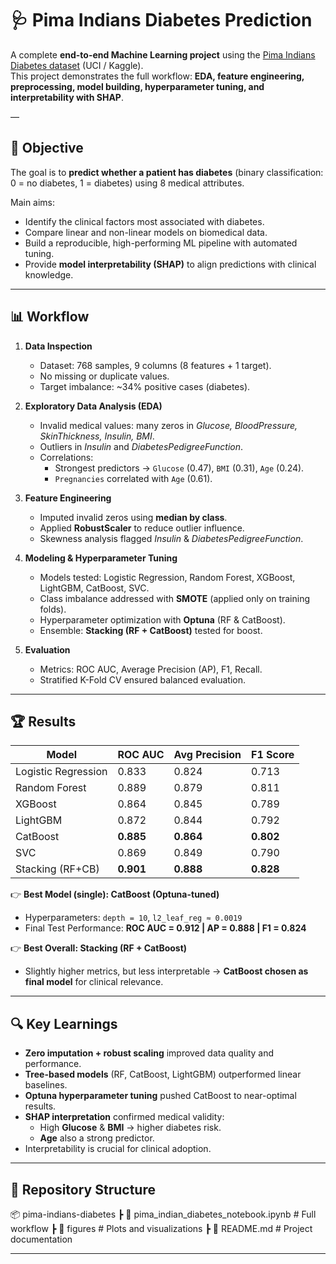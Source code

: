 # 🩺 Pima Indians Diabetes Prediction

A complete **end-to-end Machine Learning project** using the [Pima Indians Diabetes dataset](https://www.kaggle.com/datasets/uciml/pima-indians-diabetes-database) (UCI / Kaggle).  
This project demonstrates the full workflow: **EDA, feature engineering, preprocessing, model building, hyperparameter tuning, and interpretability with SHAP**.

—

## 🎯 Objective
The goal is to **predict whether a patient has diabetes** (binary classification: 0 = no diabetes, 1 = diabetes) using 8 medical attributes.  

Main aims:
- Identify the clinical factors most associated with diabetes.  
- Compare linear and non-linear models on biomedical data.  
- Build a reproducible, high-performing ML pipeline with automated tuning.  
- Provide **model interpretability (SHAP)** to align predictions with clinical knowledge.  

---

## 📊 Workflow

1. **Data Inspection**
   - Dataset: 768 samples, 9 columns (8 features + 1 target).  
   - No missing or duplicate values.  
   - Target imbalance: ~34% positive cases (diabetes).  

2. **Exploratory Data Analysis (EDA)**
   - Invalid medical values: many zeros in *Glucose, BloodPressure, SkinThickness, Insulin, BMI*.  
   - Outliers in *Insulin* and *DiabetesPedigreeFunction*.  
   - Correlations:  
     - Strongest predictors → `Glucose` (0.47), `BMI` (0.31), `Age` (0.24).  
     - `Pregnancies` correlated with `Age` (0.61).  

3. **Feature Engineering**
   - Imputed invalid zeros using **median by class**.  
   - Applied **RobustScaler** to reduce outlier influence.  
   - Skewness analysis flagged *Insulin* & *DiabetesPedigreeFunction*.  

4. **Modeling & Hyperparameter Tuning**
   - Models tested: Logistic Regression, Random Forest, XGBoost, LightGBM, CatBoost, SVC.  
   - Class imbalance addressed with **SMOTE** (applied only on training folds).  
   - Hyperparameter optimization with **Optuna** (RF & CatBoost).  
   - Ensemble: **Stacking (RF + CatBoost)** tested for boost.  

5. **Evaluation**
   - Metrics: ROC AUC, Average Precision (AP), F1, Recall.  
   - Stratified K-Fold CV ensured balanced evaluation.  

---

## 🏆 Results

| Model              | ROC AUC | Avg Precision | F1 Score |
|--------------------|---------|---------------|----------|
| Logistic Regression| 0.833   | 0.824         | 0.713    |
| Random Forest      | 0.889   | 0.879         | 0.811    |
| XGBoost            | 0.864   | 0.845         | 0.789    |
| LightGBM           | 0.872   | 0.844         | 0.792    |
| CatBoost           | **0.885** | **0.864**   | **0.802** |
| SVC                | 0.869   | 0.849         | 0.790    |
| Stacking (RF+CB)   | **0.901** | **0.888**   | **0.828** |

👉 **Best Model (single): CatBoost (Optuna-tuned)**  
- Hyperparameters: `depth = 10`, `l2_leaf_reg ≈ 0.0019`  
- Final Test Performance: **ROC AUC = 0.912 | AP = 0.888 | F1 = 0.824**  

👉 **Best Overall: Stacking (RF + CatBoost)**  
- Slightly higher metrics, but less interpretable → **CatBoost chosen as final model** for clinical relevance.  

---

## 🔍 Key Learnings
- **Zero imputation + robust scaling** improved data quality and performance.  
- **Tree-based models** (RF, CatBoost, LightGBM) outperformed linear baselines.  
- **Optuna hyperparameter tuning** pushed CatBoost to near-optimal results.  
- **SHAP interpretation** confirmed medical validity:  
  - High **Glucose** & **BMI** → higher diabetes risk.  
  - **Age** also a strong predictor.  
- Interpretability is crucial for clinical adoption.  

---

## 📂 Repository Structure
📦 pima-indians-diabetes
┣ 📜 pima_indian_diabetes_notebook.ipynb # Full workflow
┣ 📂 figures # Plots and visualizations
┣ 📜 README.md # Project documentation

---
